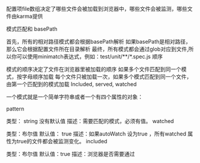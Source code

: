 配置项file数组决定了哪些文件会被加载到浏览器中，哪些文件会被监测，哪些文件由karma提供

模式匹配和 basePath

首先，所有的相对路径模式都会根据basePath解析
如果basePath是相对路径，那么它会根据配置文件所在目录解析
最终，所有模式都会通过glob对应到文件,所以你可以使用minimatch表达式，例如：test/unit/**/*.spec.js
顺序

模式的顺序决定了文件在浏览器里被加载的顺序
如果多个文件匹配到同一个模式，按字母顺序加载
每个文件只被加载一次，如果多个模式匹配到同一个文件，由第一个匹配到的模式加载
Included, served, watched

一个模式就是一个简单字符串或者一个有四个属性的对象：

pattern

类型： string
没有默认值
描述：需要匹配的模式，必须有值。
watched

类型：布尔值
默认值： true
描述：如果autoWatch 设为true ，所有watched 属性为true的文件都会被监测变化。
included

类型：布尔值
默认值：true
描述：浏览器是否需要通过<script>标签引入该文件。如果你想手动引入，例如通过Require.js ，就将include设为false。
served

类型：布尔值
默认值：true
描述：该文件是否由karma webserver 提供
预处理器转换

详见preprocessors

完整实例

下面是一个完整实例，展示了不同的选项

    files: [
    
      // 以字符串形式定义所需的测试文件
      // 等同于 {pattern: 'test/unit/*.spec.js', watched: true, served: true, included: true}
      'test/unit/*.spec.js',
    
      // 提供该文件，但是不监测该文件变化
      // 注意：如果启用了 html2js 预处理器, 以 `window.__html__['compiled/index.html']`形式引用
      {pattern: 'compiled/index.html', watched: false},
    
      // 该文件被监测变化，其它选项均为false
      {pattern: 'app/index.html', included: false, served: false}
    ],
加载资源

默认情况下所有资源由http://localhost:[PORT]/base/提供，例如加载图片：

    files: [
      {pattern: 'test/images/*.jpg', watched: false, included: false, served: true}
    ],
上面的图片可以用http://localhost:[PORT]/base/test/images/[MY IMAGE].jpg访问到

注意URL里的base

或者你可以使用代理：

    proxies: {
      '/img/': 'http://localhost:8080/base/test/images/'
    },
现在你可以通过http://localhost:8080/img/[MY IMAGE].jpg获取test/images下的图片